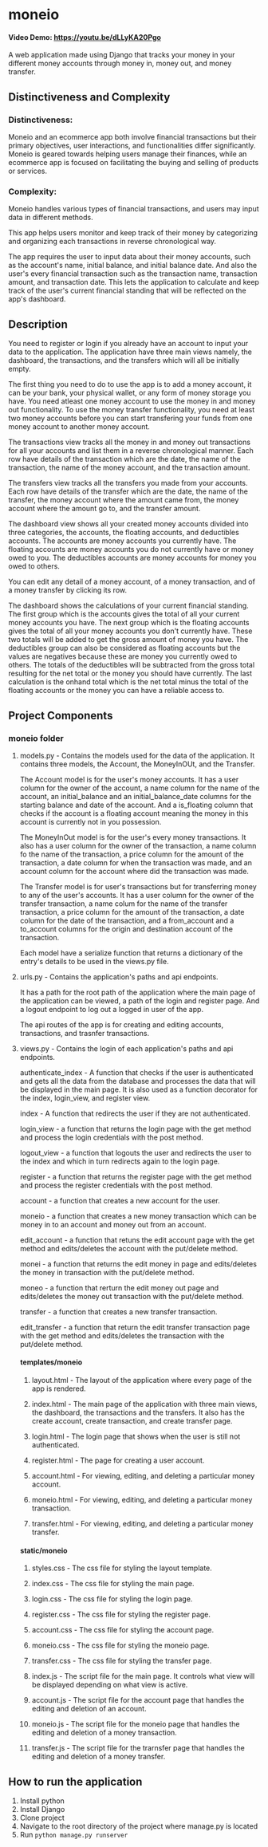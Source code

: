 # moneio
#### Video Demo: https://youtu.be/dLLyKA20Pgo

A web application made using Django that tracks your money in your different money accounts through money in, money out, and money transfer.

## Distinctiveness and Complexity

### Distinctiveness:
Moneio and an ecommerce app both involve financial transactions but their primary objectives, user interactions, and functionalities differ significantly. Moneio is geared towards helping users manage their finances, while an ecommerce app is focused on facilitating the buying and selling of products or services.

### Complexity:
Moneio handles various types of financial transactions, and users may input data in different methods.

This app helps users monitor and keep track of their money by categorizing and organizing each transactions in reverse chronological way.

The app requires the user to input data about their money accounts, such as the account's name, initial balance, and initial balance date. And also the user's every financial transaction such as the transaction name, transaction amount, and transaction date. This lets the application to calculate and keep track of the user's current financial standing that will be reflected on the app's dashboard.

## Description
You need to register or login if you already have an account to input your data to the application. The application have three main views namely, the dashboard, the transactions, and the transfers which will all be initially empty.

The first thing you need to do to use the app is to add a money account, it can be your bank, your physical wallet, or any form of money storage you have. You need atleast one money account to use the money in and money out functionality. To use the money transfer functionality, you need at least two money accounts before you can start transfering your funds from one money account to another money account.

The transactions view tracks all the money in and money out transactions for all your accounts and list them in a reverse chronological manner. Each row have details of the transaction which are the date, the name of the transaction, the name of the money account, and the transaction amount.

The transfers view tracks all the transfers you made from your accounts. Each row have details of the transfer which are the date, the name of the transfer, the money account where the amount came from, the money account where the amount go to, and the transfer amount.

The dashboard view shows all your created money accounts divided into three categories, the accounts, the floating accounts, and deductibles accounts. The accounts are money accounts you currently have. The floating accounts are money accounts you do not currently have or money owed to you. The deductibles accounts are money accounts for money you owed to others.

You can edit any detail of a money account, of a money transaction, and of a money transfer by clicking its row.

The dashboard shows the calculations of your current financial standing. The first group which is the accounts gives the total of all your current money accounts you have. The next group which is the floating accounts gives the total of all your money accounts you don't currently have. These two totals will be added to get the gross amount of money you have. The deductibles group can also be considered as floating accounts but the values are negatives because these are money you currently owed to others. The totals of the deductibles will be subtracted from the gross total resulting for the net total or the money you should have currently. The last calculation is the onhand total which is the net total minus the total of the floating accounts or the money you can have a reliable access to.

## Project Components
### moneio folder
  1. models.py - Contains the models used for the data of the application. It contains three models, the Account, the MoneyInOUt, and the Transfer.
  
      The Account model is for the user's money accounts. It has a user column for the owner of the account, a name column for the name of the account, an initial_balance and an initial_balance_date columns for the starting balance and date of the account. And a is_floating column that checks if the account is a floating account meaning the money in this account is currently not in you possession.

      The MoneyInOut model is for the user's every money transactions. It also has a user column for the owner of the transaction, a name column fo the name of the transaction, a price column for the amount of the transaction, a date column for when the transaction was made, and an account column for the account where did the transaction was made.

      The Transfer model is for user's transactions but for transferring money to any of the user's accounts. It has a user column for the owner of the transfer transaction, a name colum for the name of the transfer transaction, a price column for the amount of the transaction, a date column for the date of the transaction, and a from_account and a to_account columns for the origin and destination account of the transaction.

      Each model have a serialize function that returns a dictionary of the entry's details to be used in the views.py file.

  2. urls.py - Contains the application's paths and api endpoints.
  
      It has a path for the root path of the application where the main page of the application can be viewed, a path of the login and register page. And a logout endpoint to log out a logged in user of the app.

      The api routes of the app is for creating and editing accounts, transactions, and trasnfer transactions.

  3. views.py - Contains the login of each application's paths and api endpoints.

      authenticate_index - A function that checks if the user is authenticated and gets all the data from the database and processes the data that will be displayed in the main page. It is also used as a function decorator for the index, login_view, and register view.

      index - A function that redirects the user if they are not authenticated.

      login_view - a function that returns the login page with the get method and process the login credentials with the post method.

      logout_view - a function that logouts the user and redirects the user to the index and which in turn redirects again to the login page.

      register - a function that returns the register page with the get method and process the register credentials with the post method.

      account - a function that creates a new account for the user.

      moneio - a function that creates a new money transaction which can be money in to an account and money out from an account.

      edit_account - a function that retuns the edit account page with the get method and edits/deletes the account with the put/delete method.

      monei - a function that returns the edit money in page and edits/deletes the money in transaction with the put/delete method.

      moneo - a function that rerturn the edit money out page and edits/deletes the money out transaction with the put/delete method.

      transfer - a function that creates a new transfer transaction.

      edit_transfer - a function that return the edit transfer transaction page with the get method and edits/deletes the transaction with the put/delete method.

      #### templates/moneio
        1. layout.html - The layout of the application where every page of the app is rendered.

        2. index.html - The main page of the application with three main views, the dashboard, the transactions and the transfers. It also has the create account, create transaction, and create transfer page.

        3. login.html - The login page that shows when the user is still not authenticated.

        4. register.html - The page for creating a user account.

        5. account.html - For viewing, editing, and deleting a particular money account.

        6. moneio.html - For viewing, editing, and deleting a particular money transaction.

        7. transfer.html - For viewing, editing, and deleting a particular money transfer.

      #### static/moneio
        1. styles.css - The css file for styling the layout template.

        2. index.css - The css file for styling the main page.

        3. login.css - The css file for styling the login page.

        4. register.css - The css file for styling the register page.

        5. account.css - The css file for styling the account page.

        6. moneio.css - The css file for styling the moneio page.

        7. transfer.css - The css file for styling the transfer page.

        8. index.js - The script file for the main page. It controls what view will be displayed depending on what view is active.

        9. account.js - The script file for the account page that handles the editing and deletion of an account.

        10. moneio.js - The script file for the moneio page that handles the editing and deletion of a money transaction.

        11. transfer.js - The script file for the trarnsfer page that handles the editing and deletion of a money transfer.

## How to run the application
1. Install python
2. Install Django
3. Clone project
4. Navigate to the root directory of the project where manage.py is located
5. Run `python manage.py runserver`
